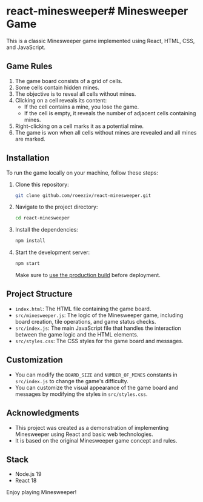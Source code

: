 # react-minesweeper# Minesweeper Game

This is a classic Minesweeper game implemented using React, HTML, CSS, and JavaScript.


## Game Rules

1. The game board consists of a grid of cells.
2. Some cells contain hidden mines.
3. The objective is to reveal all cells without mines.
4. Clicking on a cell reveals its content:
   - If the cell contains a mine, you lose the game.
   - If the cell is empty, it reveals the number of adjacent cells containing mines.
5. Right-clicking on a cell marks it as a potential mine.
6. The game is won when all cells without mines are revealed and all mines are marked.

## Installation

To run the game locally on your machine, follow these steps:

1. Clone this repository:

   ```sh
   git clone github.com/roeeziv/react-minesweeper.git
   ```

2. Navigate to the project directory:

   ```sh
   cd react-minesweeper
   ```

3. Install the dependencies:

   ```sh
   npm install
   ```

4. Start the development server:

   ```sh
   npm start
   ```
    Make sure to [use the production build](https://reactjs.org/docs/optimizing-performance.html#use-the-production-build) before deployment.

## Project Structure

- `index.html`: The HTML file containing the game board.
- `src/minesweeper.js`: The logic of the Minesweeper game, including board creation, tile operations, and game status checks.
- `src/index.js`: The main JavaScript file that handles the interaction between the game logic and the HTML elements.
- `src/styles.css`: The CSS styles for the game board and messages.

## Customization

- You can modify the `BOARD_SIZE` and `NUMBER_OF_MINES` constants in `src/index.js` to change the game's difficulty.
- You can customize the visual appearance of the game board and messages by modifying the styles in `src/styles.css`.

## Acknowledgments

- This project was created as a demonstration of implementing Minesweeper using React and basic web technologies.
- It is based on the original Minesweeper game concept and rules.

## Stack

-   Node.js 19
-   React 18


Enjoy playing Minesweeper!


